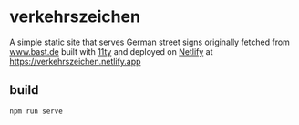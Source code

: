 # verkehrszeichen

A simple static site that serves German street signs originally fetched from www.bast.de built with [11ty](https://www.11ty.dev) and deployed on [Netlify](https://netlify.com) at https://verkehrszeichen.netlify.app

## build

`npm run serve`
